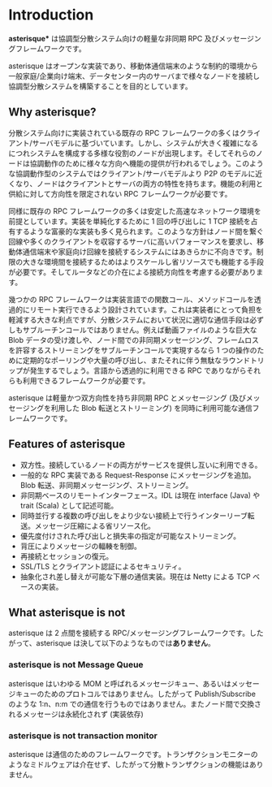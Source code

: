 # Introduction

**asterisque\*** は協調型分散システム向けの軽量な非同期 RPC 及びメッセージングフレームワークです。

asterisque はオープンな実装であり、移動体通信端末のような制約的環境から一般家庭/企業向け端末、データセンター内のサーバまで様々なノードを接続し協調型分散システムを構築することを目的としています。

## Why asterisque?

分散システム向けに実装されている既存の RPC フレームワークの多くはクライアント/サーバモデルに基づいています。しかし、システムが大きく複雑になるにつれシステムを構成する多様な役割のノードが出現します。そしてそれらのノードは協調動作のために様々な方向へ機能の提供が行われるでしょう。このような協調動作型のシステムではクライアント/サーバモデルより P2P のモデルに近くなり、ノードはクライアントとサーバの両方の特性を持ちます。機能の利用と供給に対して方向性を限定されない RPC フレームワークが必要です。

同様に既存の RPC フレームワークの多くは安定した高速なネットワーク環境を前提としています。実装を単純化するために 1 回の呼び出しに 1 TCP 接続を占有するような富豪的な実装も多く見られます。このような方針はノード間を繋ぐ回線や多くのクライアントを収容するサーバに高いパフォーマンスを要求し、移動体通信端末や家庭向け回線を接続するシステムにはあきらかに不向きです。制限の大きな環境間を接続するためはよりスケールし省リソースでも機能する手段が必要です。そしてルータなどの介在による接続方向性を考慮する必要があります。

幾つかの RPC フレームワークは実装言語での関数コール、メソッドコールを透過的にリモート実行できるよう設計されています。これは実装者にとって負担を軽減する大きな利点ですが、分散システムにおいて状況に適切な通信手段は必ずしもサブルーチンコールではありません。例えば動画ファイルのような巨大な Blob データの受け渡しや、ノード間での非同期メッセージング、フレームロスを許容するストリーミングをサブルーチンコールで実現するなら 1 つの操作のために定期的なポーリングや大量の呼び出し、またそれに伴う無駄なラウンドトリップが発生するでしょう。言語から透過的に利用できる RPC でありながらそれらも利用できるフレームワークが必要です。

asterisque は軽量かつ双方向性を持ち非同期 RPC とメッセージング (及びメッセージングを利用した Blob 転送とストリーミング) を同時に利用可能な通信フレームワークです。

## Features of asterisque

* 双方性。接続しているノードの両方がサービスを提供し互いに利用できる。
* 一般的な RPC 実装である Request-Response にメッセージングを追加。Blob 転送、非同期メッセージング、ストリーミング。
* 非同期ベースのリモートインターフェース。IDL は現在 interface (Java) や trait (Scala) として記述可能。
* 同時並行する複数の呼び出しをより少ない接続上で行うインターリーブ転送。メッセージ圧縮による省リソース化。
* 優先度付けされた呼び出しと損失率の指定が可能なストリーミング。
* 背圧によりメッセージの輻輳を制御。
* 再接続とセッションの復元。
* SSL/TLS とクライアント認証によるセキュリティ。
* 抽象化され差し替えが可能な下層の通信実装。現在は Netty による TCP ベースの実装。

## What asterisque is not

asterisque は 2 点間を接続する RPC/メッセージングフレームワークです。したがって、asterisque は決して以下のようなものでは**ありません**。

### asterisque is not Message Queue

asterisque はいわゆる MOM と呼ばれるメッセージキュー、あるいはメッセージキューのためのプロトコルではありません。したがって Publish/Subscribe のような 1:n、n:m での通信を行うものではありません。またノード間で交換されるメッセージは永続化されず (実装依存)

### asterisque is not transaction monitor

asterisque は通信のためのフレームワークです。トランザクションモニターのようなミドルウェアは介在せず、したがって分散トランザクションの機能はありません。
